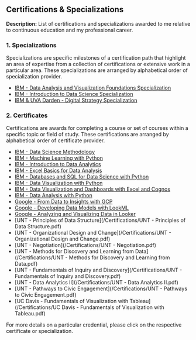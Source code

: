 ## Certifications & Specializations

**Description:** List of certifications and specializations awarded to me relative to continuous education and my professional career.

### 1. Specializations

Specializations are specific milestones of a certification path that highlight an area of expertise from a collection of certifications or extensive work in a particular area. These specializations are arranged by alphabetical order of specialization provider. 

- [IBM - Data Analysis and Visualization Foundations Specialization](/Certifications/IBM%20-%20Data%20Analysis%20and%20Visualization%20Foundations%20Specialization.pdf)
- [IBM - Introduction to Data Science Specialization](/Certifications/IBM%20-%20Introduction%20to%20Data%20Science%20Specialization.pdf)
- [IBM & UVA Darden - Digital Strategy Specialization](/Certifications/IBM%20&%20UVA%20Darden%20-%20Digital%20Strategy%20Specialization.pdf)

### 2. Certificates

Certifications are awards for completing a course or set of courses within a specific topic or field of study. These certifications are arranged by alphabetical order of certificate provider.

- [IBM - Data Science Methodology](/Certifications/IBM%20-%20Data%20Science%20Methodology.pdf)
- [IBM - Machine Learning with Python](/Certifications/IBM%20%20-%20Machine%20Learning%20with%20Python.pdf)
- [IBM - Introduction to Data Analytics](/Certifications/IBM%20%20-%20Introduction%20to%20Data%20Analytics.pdf)
- [IBM - Excel Basics for Data Analysis](/Certifications/IBM%20%20-%20Excel%20Basics%20for%20Data%20Analysis.pdf)
- [IBM - Databases and SQL for Data Science with Python](/Certifications/IBM%20%20-%20Databases%20and%20SQL%20for%20Data%20Science%20with%20Python.pdf)
- [IBM - Data Visualization with Python](/Certifications/IBM%20%20-%20Data%20Analysis%20with%20Python.pdf)
- [IBM - Data Visualization  and Dashboards with Excel and Cognos](/Certifications/IBM%20%20-%20Data%20Visualization%20and%20Dashboards%20with%20Excel%20and%20Cognos.pdf)
- [IBM - Data Analysis with Python](/Certifications/IBM%20%20-%20Data%20Analysis%20with%20Python.pdf)
- [Google - From Data to Insights with GCP](/Certifications/Google%20-%20From%20Data%20to%20Insights%20with%20GCP.pdf)
- [Google - Developing Data Models with LookML](/Certifications/Google%20-%20Developing%20Data%20Models%20with%20LookML.pdf)
- [Google - Analyzing and Visualizing Data in Looker](/Certifications/Google%20-%20Analyzing%20and%20Visualizing%20Data%20in%20Looker.pdf)
- [UNT - Principles of Data Structure](/Certifications/UNT - Principles of Data Structure.pdf)
- [UNT - Organizational Design and Change](/Certifications/UNT - Organizational Design and Change.pdf)
- [UNT - Negotiation](/Certifications/UNT - Negotiation.pdf)
- [UNT - Methods for Discovery and Learning from Data](/Certifications/UNT - Methods for Discovery and Learning from Data.pdf)
- [UNT - Fundamentals of Inquiry and Discovery](/Certifications/UNT - Fundamentals of Inquiry and Discovery.pdf)
- [UNT - Data Analytics II](/Certifications/UNT - Data Analytics II.pdf)
- [UNT - Pathways to Civic Engagement](/Certifications/UNT - Pathways to Civic Engagement.pdf)
- [UC Davis - Fundamentals of Visualization with Tableau](/Certifications/UC Davis - Fundamentals of Visualization with Tableau.pdf)

For more details on a particular credential, please click on the respective certificate or specialization.

